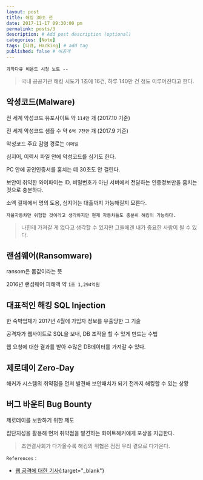 ```yaml
---
layout: post
title: 해킹 30초 전
date: 2017-11-17 09:30:00 pm
permalink: posts/3
description: # Add post description (optional)
categories: [Note]
tags: [다큐, Hacking] # add tag
published: false # 비공개
---
```


`과학다큐 비욘드 시청 노트 --`

> 국내 공공기관 해킹 시도가 1초에 16건, 하루 140만 건 정도 이루어진다고 한다.

## 악성코드(Malware)

전 세계 악성코드 유포사이트 약 `114만` 개 (2017.10 기준)

전 세계 악성코드 샘플 수 약 `6억 7천만` 개 (2017.9 기준)

악성코드 주요 감염 경로는 `이메일`

심지어, 이력서 파일 안에 악성코드를 심기도 한다.

PC 안에 공인인증서를 훔치는 데 30초도 안 걸린다.

보안이 취약한 와이파이는 ID, 비밀번호가 아닌 서버에서 전달하는 인증정보만을 훔치는 것으로 충분하다.

소액 결제에서 명의 도용, 심지어는 대출까지 가능해질지 모른다.

`자율자동차만 위험할 것이라고 생각하지만 현재 자동차들도 충분히 해킹이 가능하다.`

> 나한테 가져갈 게 없다고 생각할 수 있지만 그들에겐 내가 중요한 사람이 될 수 있다.

## 랜섬웨어(Ransomware)

ransom은 몸값이라는 뜻

2016년 랜섬웨어 피해액 약 `1조 1,294억원`

## 대표적인 해킹 SQL Injection

한 숙박업체가 2017년 4월에 가입자 정보를 유출당한 그 기술

공격자가 웹사이트로 SQL을 보내, DB 조작을 할 수 있게 만드는 수법

웹 요청에 대한 결과를 받아 수많은 DB데이터를 가져갈 수 있다.

## 제로데이 Zero-Day

해커가 시스템의 취약점을 먼저 발견해 보안패치가 되기 전까지 해킹할 수 있는 상황

## 버그 바운티 Bug Bounty

제로데이를 보완하기 위한 제도

집단지성을 활용해 먼저 취약점을 발견하는 화이트해커에게 포상을 지급한다.

> 초연결사회가 다가올수록 해킹의 위협은 점점 우리 곁으로 다가온다.

`References` : 

* [웹 공격에 대한 기사](http://www.zdnet.co.kr/news/news_view.asp?artice_id=20170522162444){:target="_blank"}